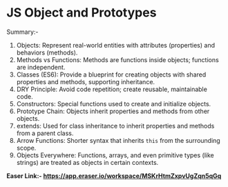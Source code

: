 # JS Object and Prototypes
Summary:- 
1. Objects: Represent real-world entities with attributes (properties) and behaviors (methods).
2. Methods vs Functions: Methods are functions inside objects; functions are independent.
3. Classes (ES6): Provide a blueprint for creating objects with shared properties and methods, supporting inheritance.
4. DRY Principle: Avoid code repetition; create reusable, maintainable code.
5. Constructors: Special functions used to create and initialize objects.
6. Prototype Chain: Objects inherit properties and methods from other objects.
7. extends: Used for class inheritance to inherit properties and methods from a parent class.
8. Arrow Functions: Shorter syntax that inherits `this` from the surrounding scope.
9. Objects Everywhere: Functions, arrays, and even primitive types (like strings) are treated as objects in certain contexts. 

**Easer Link:- https://app.eraser.io/workspace/MSKrHtmZxpvUgZqn5qGq**
